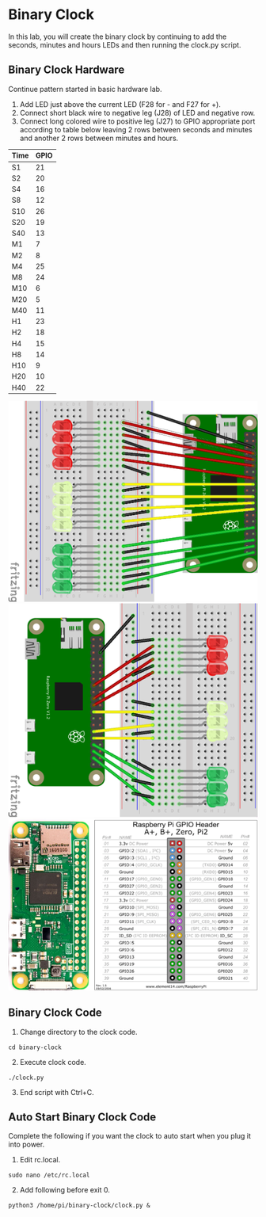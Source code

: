 # Binary Clock

In this lab, you will create the binary clock by continuing to add the seconds, minutes and hours LEDs and then running the clock.py script.

## Binary Clock Hardware

Continue pattern started in basic hardware lab.

1. Add LED just above the current LED (F28 for - and F27 for +).
2. Connect short black wire to negative leg (J28) of LED and negative row.
3. Connect long colored wire to positive leg (J27) to GPIO appropriate port according to table below leaving 2 rows between seconds and minutes and another 2 rows between minutes and hours.

| Time | GPIO |
| -----|----- |
| S1   | 21   |
| S2   | 20   |
| S4   | 16   |
| S8   | 12   |
| S10  | 26   |
| S20  | 19   |
| S40  | 13   |
| M1   | 7    |
| M2   | 8    |
| M4   | 25   |
| M8   | 24   |
| M10  | 6    |
| M20  | 5    |
| M40  | 11   |
| H1   | 23   |
| H2   | 18   |
| H4   | 15   |
| H8   | 14   |
| H10  | 9    |
| H20  | 10   |
| H40  | 22   |

![Wiring](images/binaryclock_bb.png "Wiring")
![Wiring](images/binaryclock2_bb.png "Wiring")
![Chart](images/chart.png "Chart")

## Binary Clock Code

<!--
1. Get the clock code.
```
git clone https://github.com/cjudd/binary-clock.git
```
-->
1. Change directory to the clock code.
```
cd binary-clock
```
2. Execute clock code.
```
./clock.py
```
3. End script with Ctrl+C. 

## Auto Start Binary Clock Code

Complete the following if you want the clock to auto start when you plug it into power.

1. Edit rc.local.
```
sudo nano /etc/rc.local
```
2. Add following before exit 0.
```
python3 /home/pi/binary-clock/clock.py &
```

